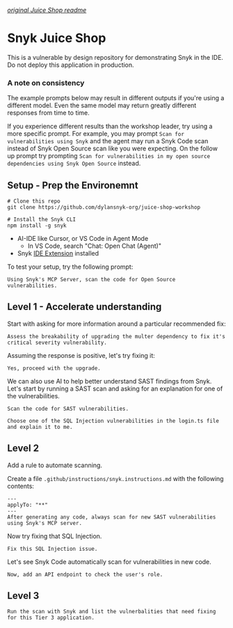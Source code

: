*[original Juice Shop readme](./JUICESHOP_README.md)*

# Snyk Juice Shop

This is a vulnerable by design repository for demonstrating Snyk in the IDE. Do not deploy this application in production.

### A note on consistency

The example prompts below may result in different outputs if you're using a different model. Even the same model may return greatly different responses from time to time.

If you experience different results than the workshop leader, try using a more specific prompt. For example, you may prompt `Scan for vulnerabilities using Snyk` and the agent may run a Snyk Code scan instead of Snyk Open Source scan like you were expecting. On the follow up prompt try prompting `Scan for vulnerabilities in my open source dependencies using Snyk Open Source` instead.

## Setup - Prep the Environemnt

```
# Clone this repo
git clone https://github.com/dylansnyk-org/juice-shop-workshop

# Install the Snyk CLI
npm install -g snyk
```
- AI-IDE like Cursor, or VS Code in Agent Mode 
  - In VS Code, search "Chat: Open Chat (Agent)"
- Snyk [IDE Extension](https://docs.snyk.io/cli-ide-and-ci-cd-integrations/snyk-ide-plugins-and-extensions) installed

To test your setup, try the following prompt:

```
Using Snyk's MCP Server, scan the code for Open Source vulnerabilities.
```

## Level 1 - Accelerate understanding

Start with asking for more information around a particular recommended fix:

```
Assess the breakability of upgrading the multer dependency to fix it's critical severity vulnerability.
```

Assuming the response is positive, let's try fixing it:
```
Yes, proceed with the upgrade.
```

We can also use AI to help better understand SAST findings from Snyk. Let's start by running a SAST scan and asking for an explanation for one of the vulnerabilities.

```
Scan the code for SAST vulnerabilities.
```

```
Choose one of the SQL Injection vulnerabilities in the login.ts file and explain it to me.
```

## Level 2

Add a rule to automate scanning.

Create a file `.github/instructions/snyk.instructions.md` with the following contents:

```
---
applyTo: "**"
---
After generating any code, always scan for new SAST vulnerabilities using Snyk's MCP server.
```

Now try fixing that SQL Injection.
```
Fix this SQL Injection issue.

```

Let's see Snyk Code automatically scan for vulnerabilities in new code.
```
Now, add an API endpoint to check the user's role.
```

## Level 3

```
Run the scan with Snyk and list the vulnerbalities that need fixing for this Tier 3 application.
```


